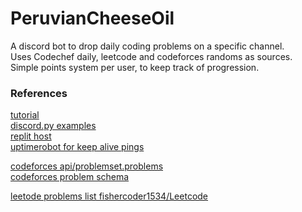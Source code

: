 # PeruvianCheeseOil
A discord bot to drop daily coding problems on a specific channel.  
Uses Codechef daily, leetcode and codeforces randoms as sources.  
Simple points system per user, to keep track of progression.  

### References
[tutorial](https://www.freecodecamp.org/news/create-a-discord-bot-with-python/)  
[discord.py examples](https://github.com/Rapptz/discord.py/tree/master/examples)  
[replit host](https://replit.com)  
[uptimerobot for keep alive pings](https://uptimerobot.com)  

[codeforces api/problemset.problems](https://codeforces.com/apiHelp/methods#problemset.problems)  
[codeforces problem schema](https://codeforces.com/apiHelp/objects#Problem)  

[leetode problems list fishercoder1534/Leetcode](https://github.com/fishercoder1534/Leetcode)  